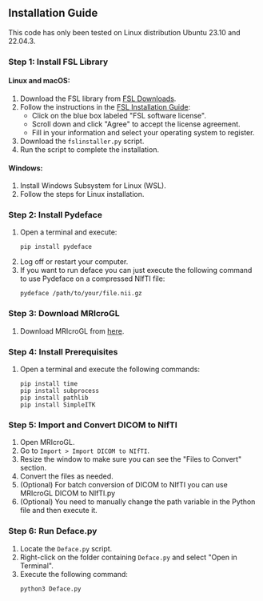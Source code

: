 ## Installation Guide

This code has only been tested on Linux distribution Ubuntu 23.10 and 22.04.3.

### Step 1: Install FSL Library

#### Linux and macOS:
1. Download the FSL library from [FSL Downloads](https://fsl.fmrib.ox.ac.uk/fsldownloads_registration).
2. Follow the instructions in the [FSL Installation Guide](https://fsl.fmrib.ox.ac.uk/fsl/fslwiki/FslInstallation):
   - Click on the blue box labeled "FSL software license".
   - Scroll down and click "Agree" to accept the license agreement.
   - Fill in your information and select your operating system to register.
3. Download the `fslinstaller.py` script.
4. Run the script to complete the installation.

#### Windows:
1. Install Windows Subsystem for Linux (WSL).
2. Follow the steps for Linux installation.

### Step 2: Install Pydeface

1. Open a terminal and execute:
    ```
    pip install pydeface
    ```
2. Log off or restart your computer.
3. If you want to run deface you can just execute the following command to use Pydeface on a compressed NIfTI file:
    ```
    pydeface /path/to/your/file.nii.gz
    ```

### Step 3: Download MRIcroGL

1. Download MRIcroGL from [here](https://www.nitrc.org/plugins/mwiki/index.php/mricrogl:MainPage).
   
### Step 4: Install Prerequisites

1. Open a terminal and execute the following commands:
    ```
    pip install time
    pip install subprocess
    pip install pathlib
    pip install SimpleITK
    ```

### Step 5: Import and Convert DICOM to NIfTI

1. Open MRIcroGL.
2. Go to `Import > Import DICOM to NIfTI`.
3. Resize the window to make sure you can see the "Files to Convert" section.
4. Convert the files as needed.
5. (Optional) For batch conversion of DICOM to NIfTI you can use MRIcroGL DICOM to NIfTI.py
6. (Optional) You need to manually change the path variable in the Python file and then execute it.

### Step 6: Run Deface.py

1. Locate the `Deface.py` script.
2. Right-click on the folder containing `Deface.py` and select "Open in Terminal".
3. Execute the following command:
    ```
    python3 Deface.py
    ```

